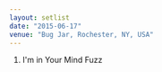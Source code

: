 ```yaml
---
layout: setlist
date: "2015-06-17"
venue: "Bug Jar, Rochester, NY, USA"
---
```


 1. I'm in Your Mind Fuzz


